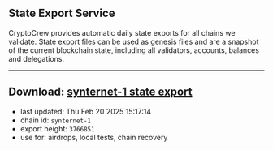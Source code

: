 ## State Export Service
CryptoCrew provides automatic daily state exports for all chains we validate. State export files can be used as genesis files and are a snapshot of the current blockchain state, including all validators, accounts, balances and delegations.

---
**Download: [synternet-1 state export](https://dl-eu2.ccvalidators.com/SERVICE/synternet/synternet-1_export_3766851.json)**
---

- last updated: Thu Feb 20 2025 15:17:14
- chain id: `synternet-1`
- export height: `3766851`
- use for: airdrops, local tests, chain recovery
